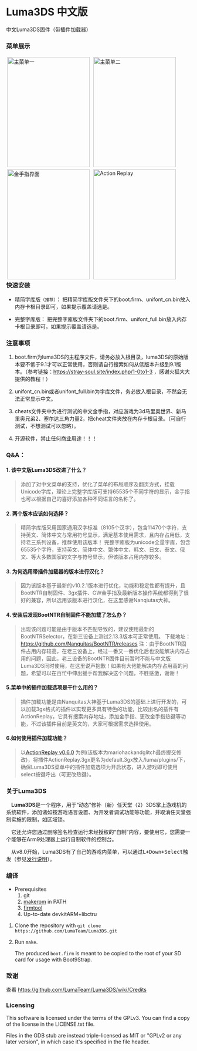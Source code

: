 # Luma3DS 中文版

中文Luma3DS固件（带插件加载器）

### 菜单展示
<div style="float:left;">
  <img style="margin:3px;" src="https://luma3ds-cn.oss-cn-hangzhou.aliyuncs.com/1.jpg" width = "225" height = "300" alt="主菜单一" align=center />
  <img style="margin:3px;" src="https://luma3ds-cn.oss-cn-hangzhou.aliyuncs.com/2.jpg" width = "225" height = "300" alt="主菜单二" align=center />
  <img style="margin:3px;" src="https://luma3ds-cn.oss-cn-hangzhou.aliyuncs.com/3.jpg" width = "225" height = "300" alt="金手指界面" align=center />
  <img style="margin:3px;" src="https://luma3ds-cn.oss-cn-hangzhou.aliyuncs.com/5.jpg" width = "225" height = "300" alt="Action Replay" align=center />
</div>

### 快速安装

- 精简字库版`（推荐）`：
    把精简字库版文件夹下的boot.firm、unifont_cn.bin放入内存卡根目录即可，如果提示覆盖请选是。
    
- 完整字库版：
    把完整字库版文件夹下的boot.firm、unifont_full.bin放入内存卡根目录即可，如果提示覆盖请选是。

### 注意事项

1. boot.firm为luma3DS的主程序文件，请务必放入根目录，luma3DS的原始版本要不低于9.1才可以正常使用，否则请自行搜索如何从低版本升级到9.1版本。（参考链接：https://stray-soul.site/index.php/1-0to1-3 ，感谢火狐大大提供的教程！）

2. unifont_cn.bin或者unifont_full.bin为字库文件，务必放入根目录，不然会无法正常显示中文。

3. cheats文件夹中为进行测试的中文金手指，对应游戏为3d马里奥世界、新马里奥兄弟2、塞尔达三角力量2，把cheat文件夹放在内存卡根目录。（可自行测试，不想测试可以忽略）。

4. 开源软件，禁止任何商业用途！！！

### Q&A：

#### 1. 该中文版Luma3DS改进了什么？
  
> 添加了对中文菜单的支持，优化了菜单的布局顺序及翻页方式，挂载Unicode字库，理论上完整字库版可支持65535个不同字符的显示，金手指也可以根据自己的喜好添加各种不同语言的名称了。
      
#### 2. 两个版本应该如何选择？

> 精简字库版采用国家通用汉字标准（8105个汉字），包含11470个字符，支持英文、简体中文与常用符号显示，满足基本使用需求，且内存占用低，支持老三系列设备，推荐使用该版本！
> 完整字库版为unicode全量字库，包含65535个字符，支持英文、简体中文、繁体中文、韩文、日文、泰文、俄文、等大多数国家的文字与符号显示，但该版本占用内存较多。

#### 3. 为何选用带插件加载器的版本进行汉化？

> 因为该版本基于最新的v10.2.1版本进行优化，功能和稳定性都有提升，且BootNTR自制固件、3gx插件、GW金手指及最新版本操作系统都得到了很好的兼容，所以选用该版本进行汉化，在这里感谢Nanqiutas大神。

#### 4. 安装后发现BootNTR自制固件不能加载了怎么办？

> 出现该问题可能是由于版本不匹配导致的，建议使用最新的BootNTRSelector，在新三设备上测试2.13.3版本可正常使用。
> 下载地址：https://github.com/Nanquitas/BootNTR/releases
> 注：由于BootNTR固件占用内存较高，在老三设备上，经过一番又一番优化后也没能解决内存占用的问题，因此，老三设备的BootNTR固件目前暂时不能与中文版Luma3DS同时使用，在这里说声抱歉！如果有大佬能解决内存占用高的问题，希望可以在百忙中伸出援手帮我解决这个问题，不胜感激，谢谢！

#### 5.菜单中的插件加载选项是干什么用的？

> 插件加载功能是由Nanquitas大神基于Luma3DS的基础上进行开发的，可以加载3gx格式的插件以实现更多具有特色的功能，比较出名的插件有ActionReplay，它具有搜索内存地址，添加金手指、更改金手指热键等功能，不过该插件目前是英文的，大家可根据需求选择使用。

#### 6.如何使用插件加载功能？

> 以[ActionReplay v0.6.0](https://github.com/CynricXu/CTRPluginFramework-BlankTemplate/releases/tag/v0.6.0) 为例(该版本为mariohackandglitch最终提交修改)，将插件ActionReplay.3gx更名为default.3gx放入/luma/plugins/下，确保Luma3DS菜单中的插件加载选项为开启状态，进入游戏即可使用select按键呼出（可更改热键）。

### 关于Luma3DS

&emsp;**Luma3DS**是一个程序，用于“动态”修补（新）任天堂（2）3DS掌上游戏机的系统软件，添加诸如按游戏语言设置、为开发者调试功能等功能，并取消任天堂强制实施的限制，如区域锁。

&emsp;它还允许您通过删除签名检查运行未经授权的“自制”内容，要使用它，您需要一个能够在Arm9处理器上运行自制软件的控制台。

&emsp;从v8.0开始，Luma3DS有了自己的游戏内菜单，可以通过<kbd>L+Down+Select</kbd>触发（参见[发行说明](https://github.com/LumaTeam/luma3s/releases/tag/v8.0)）。

### 编译
* Prerequisites
    1. git
    2. [makerom](https://github.com/jakcron/Project_CTR) in PATH
    3. [firmtool](https://github.com/TuxSH/firmtool)
    4. Up-to-date devkitARM+libctru
1. Clone the repository with `git clone https://github.com/LumaTeam/Luma3DS.git`
2. Run `make`.

    The produced `boot.firm` is meant to be copied to the root of your SD card for usage with Boot9Strap.

### 致谢
查看 https://github.com/LumaTeam/Luma3DS/wiki/Credits

### Licensing
This software is licensed under the terms of the GPLv3. You can find a copy of the license in the LICENSE.txt file.

Files in the GDB stub are instead triple-licensed as MIT or "GPLv2 or any later version", in which case it's specified in the file header.
